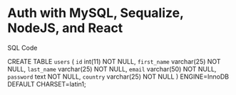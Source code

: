 # Auth with MySQL, Sequalize, NodeJS, and React


SQL Code

CREATE TABLE `users` (
  `id` int(11) NOT NULL,
  `first_name` varchar(25) NOT NULL,
  `last_name` varchar(25) NOT NULL,
  `email` varchar(50) NOT NULL,
  `password` text NOT NULL,
  `country` varchar(25) NOT NULL
) ENGINE=InnoDB DEFAULT CHARSET=latin1;
